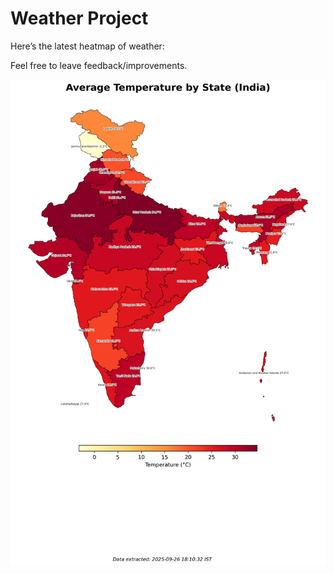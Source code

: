 # Weather Project

Here’s the latest heatmap of weather:

Feel free to leave feedback/improvements.

![India Heatmap](docs/assets/india_heatmap.png?v=D689C3)
